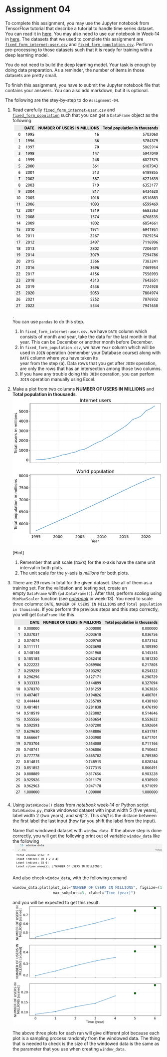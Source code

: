 # Assignment 04

To complete this assignment, you may use the Jupyter notebook
from TensorFlow tutorial that describe a tutorial to handle
time series dataset. You can read it in [here](./tensorflow-time-series/time-series-forecasting.ipynb).
You may also need to use our notebook in Week-14 in [here](../week-14.ipynb). 
The datasets that we used to complete this assignment are 
[`fixed_form_internet-user.csv`](../datasets/fixed_form_internet-users.csv) and
[`fixed_form_population.csv`](../datasets/fixed_form_population.csv). 
Perform pre-processing to those datasets such that it is ready
for training with a deep learning model.

You do not need to build the deep learning model. Your task
is enough by doing data preparation. As a reminder, the 
number of items in those datasets are pretty small. 

To finish this assignment, you have to submit the Jupyter notebook
file that contains your answers. You can also add 
markdown, but it is optional.

The following are the stey-by-step to do `Assignment-04`.

1. Read carefully [`fixed_form_internet-user.csv`](../datasets/fixed_form_internet-users.csv) and 
   [`fixed_form_population`](../datasets/fixed_form_population.csv) 
   such that you can get a `DataFrame` object as the following
   ![01-read-df.png](./assignment-04-test/01-read-df.png).  
   You can use `pandas` to do this step.

   1. In `fixed_form_internet-user.csv`, we have `DATE` column which 
   consists of month and year, take the data for the last month 
   in that year. This can be December or another month before December.
   2. In `fixed_form_population.csv`, we have `Year` column which 
   will be used in `JOIN` operation (remember your 
   Database course) along with `DATE` column where you have taken its  
   year from the step (a). 
   Data rows that you get after `JOIN` operation, are only the rows
   that has an intersection among those two columns.
   3. If you have any trouble doing this `JOIN` operation, you can 
   perfom `JOIN` operation manually using Excel.

2. Make a plot from two columns **NUMBER OF USERS IN MILLIONS** 
   and **Total population in thousands**.
   ![02-a-plot-num-of-users.png](./assignment-04-test/02-a-plot-users-and-population.png)

   [Hint]
   1. Remember that unit scale (_tciks_) for the $x$-axis have the same
      unit interval in both plots.
   2. The unit scale for the $y$-axis is _millions_ for both plots.

3. There are 29 rows in total for the given dataset. Use all of them 
   as a training set. For the validation and testing set, create an  
   empty `DataFrame` with (`pd.DataFrame()`). After that, perform 
   _scaling_ using `MinMaxScaler` function (see [_notebook_](../week-13.ipynb) in week-13). 
   You need to scale three columns: `DATE`, `NUMBER OF USERS IN MILLIONS` 
   and `Total population in thousands`.
   If you perform the previous steps and this step correctly, you 
   will get `DataFrame` like this
   ![03-scaling-train-df.png](./assignment-04-test/03-scaling-train-df.png)
   
   
4. Using `DataWindow()` class from _notebook_ week-14 or 
   Python script `DataWindow.py`, make windowed dataset
   with input width 5 (five years), label width 2 (two years), 
   and _shift_ 2. This _shift_ is the 
   distace between the first label the last input (how far 
   you shift the label from the input).

   Name that windowed dataset with `window_data`. 
   If the above step is done correctly, you will get the following 
   print out of variable `window_data` like the following
   ![04-window-data-output.png](./assignment-04-test/04-window-data-output.png)

   And also check `window_data`, with the following comand
   ```py
   window_data.plot(plot_col="NUMBER OF USERS IN MILLIONS", figsize=(12, 10), 
                     max_subplots=3, xlabel="Time (year)")
   ```
   and you will be expected to get this result:
   ![05-window-data-plot.png](./assignment-04-test/05-window-data-plot.png)

   The above three plots for each run will give different plot
   because each plot is a sampling process randomly from the 
   windowed data. The thing that is needed to check is the size
   of the windowed data is the same as the parameter that you 
   use when creating `window_data`.
